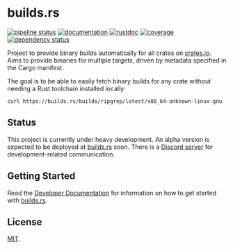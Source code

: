 # builds.rs

[![pipeline status](https://gitlab.com/buildsrs/buildsrs/badges/main/pipeline.svg)](https://gitlab.com/buildsrs/buildsrs/-/pipelines)
[![documentation](https://img.shields.io/badge/docs-main-blue)](https://docs.builds.rs)
[![rustdoc](https://img.shields.io/badge/rustdoc-main-blue)](https://docs.builds.rs/rustdoc/buildsrs_backend/)
[![coverage](https://img.shields.io/badge/coverage-main-blue)](https://docs.builds.rs/coverage)
[![dependency status](https://deps.rs/repo/github/buildsrs/buildsrs/status.svg)](https://deps.rs/repo/github/buildsrs/buildsrs)

Project to provide binary builds automatically for all crates on [crates.io][].
Aims to provide binaries for multiple targets, driven by metadata specified in
the Cargo manifest.

The goal is to be able to easily fetch binary builds for any crate without needing
a Rust toolchain installed locally:

```
curl https://builds.rs/builds/ripgrep/latest/x86_64-unknown-linux-gnu
```

## Status

This project is currently under heavy development. An alpha version is expected
to be deployed at [builds.rs][] soon. There is a [Discord
server](https://discord.gg/kfSpdypU) for development-related communication.

## Getting Started

Read the [Developer Documentation](https://docs.builds.rs/developers/intro.html)
for information on how to get started with [builds.rs][].

## License

[MIT](LICENSE.md).

[crates.io]: https://crates.io
[builds.rs]: https://builds.rs
